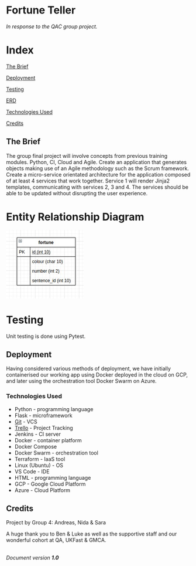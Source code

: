 # Fortune Teller
_In response to the QAC group project._


# **Index**



[The Brief](#the-brief)

[Deployment](#deployment)

[Testing](#Testing)

[ERD](#entity-relationship-diagram)

[Technologies Used](#technologies-used)

[Credits](#credits)



## **The Brief**

The group final project will involve concepts from previous training modules. Python, CI, Cloud and Agile.
Create an application that generates objects making use of an Agile methodology such as the Scrum framework.
Create a micro-service orientated architecture for the application composed of at least 4 services that work together.
Service 1 will render Jinja2 templates, communicating with services 2, 3 and 4. The services should be able to be updated without disrupting the user experience.


# Entity Relationship Diagram


![ERD](assets/ERD.jpg "ERD with single table")



# **Testing**

Unit testing is done using Pytest.

## **Deployment**

Having considered various methods of deployment, we have initially containerised our working app using Docker deployed in the cloud on GCP, and later using the orchestration tool Docker Swarm on Azure.

### **Technologies Used**


*   Python - programming language
*   Flask - microframework
*   [Git](https://github.com/sarasiraj2009/fortune-teller) - VCS
*   [Trello](https://trello.com/b/a0Y3MSw8) - Project Tracking
*   Jenkins - CI server
*   Docker - container platform
*   Docker Compose
*   Docker Swarm - orchestration tool
*   Terraform - IaaS tool
*   Linux (Ubuntu) - OS
*   VS Code - IDE
*   HTML - programming language
*   GCP - Google Cloud Platform
*   Azure - Cloud Platform



## **Credits**

Project by Group 4: Andreas, Nida & Sara

A huge thank you to Ben & Luke as well as the supportive staff and our wonderful cohort at QA, UKFast & GMCA.

 <em> \
Document version <strong>1.0</strong></em></p>